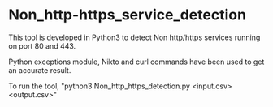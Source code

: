 # Non_http-https_service_detection
This tool is developed in Python3 to detect Non http/https services running on port 80 and 443.

Python exceptions module, Nikto and curl commands have been used to get an accurate result. 

To run the tool, "python3 Non_http_https_detection.py <input.csv> <output.csv>"
